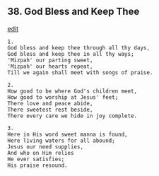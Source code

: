 
## 38.  God Bless and Keep Thee
[edit](https://docs.google.com/document/d/1Obl2cLZMifuBH7xRZRfWwQBwd0GY5%2DK0/edit?mode=html)




    1.
    God bless and keep thee through all thy days, 
    God bless and keep thee in all thy ways; 
    'Mizpah' our parting sweet, 
    'Mizpah' our hearts repeat, 
    Till we again shall meet with songs of praise. 

    2.
    How good to be where God's children meet, 
    How good to worship at Jesus' feet; 
    There love and peace abide, 
    There sweetest rest beside, 
    There every care we hide in joy complete. 

    3.
    Here in His word sweet manna is found, 
    Here living waters for all abound; 
    Jesus our need supplies, 
    And who on Him relies 
    He ever satisfies; 
    His praise resound.

